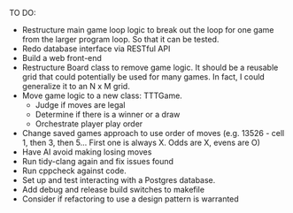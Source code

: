 TO DO:

- Restructure main game loop logic to break out the loop for one game from the larger program loop. So that it can be tested.
- Redo database interface via RESTful API
- Build a web front-end
- Restructure Board class to remove game logic. It should be a reusable grid that could potentially be used for many games. In fact, I could generalize it to an N x M grid.
- Move game logic to a new class: TTTGame.
  - Judge if moves are legal
  - Determine if there is a winner or a draw
  - Orchestrate player play order
- Change saved games approach to use order of moves (e.g. 13526 - cell 1, then 3, then 5... First one is always X. Odds are X, evens are O)
- Have AI avoid making losing moves
- Run tidy-clang again and fix issues found
- Run cppcheck against code.
- Set up and test interacting with a Postgres database.
- Add debug and release build switches to makefile
- Consider if refactoring to use a design pattern is warranted
